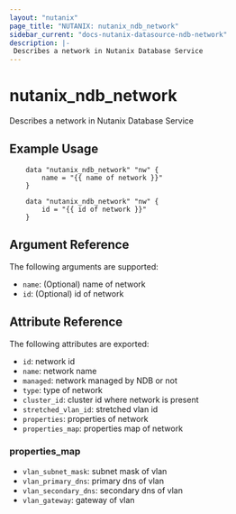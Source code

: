 ```yaml
---
layout: "nutanix"
page_title: "NUTANIX: nutanix_ndb_network"
sidebar_current: "docs-nutanix-datasource-ndb-network"
description: |-
 Describes a network in Nutanix Database Service
---
```


# nutanix_ndb_network

Describes a network in Nutanix Database Service

## Example Usage

```hcl
    data "nutanix_ndb_network" "nw" { 
        name = "{{ name of network }}"
    }

    data "nutanix_ndb_network" "nw" { 
        id = "{{ id of network }}"
    }
```

## Argument Reference

The following arguments are supported:

* `name`: (Optional) name of network
* `id`: (Optional) id of network


## Attribute Reference

The following attributes are exported:
* `id`: network id
* `name`: network name
* `managed`: network managed by NDB or not
* `type`: type of network
* `cluster_id`: cluster id where network is present
* `stretched_vlan_id`: stretched vlan id
* `properties`: properties of network
* `properties_map`: properties map of network

### properties_map
* `vlan_subnet_mask`: subnet mask of vlan
* `vlan_primary_dns`: primary dns of vlan
* `vlan_secondary_dns`: secondary dns of vlan
* `vlan_gateway`: gateway of vlan